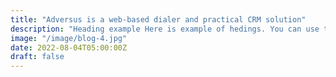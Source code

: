 ```yaml
---
title: "Adversus is a web-based dialer and practical CRM solution"
description: "Heading example Here is example of hedings. You can use this heading by following markdownify rules."
image: "/image/blog-4.jpg"
date: 2022-08-04T05:00:00Z
draft: false
---
```

